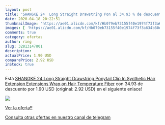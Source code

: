 ```yaml
---
layout: post
title: 'SHANGKE 24  Long Straight Drawstring Pon al 34.93 % de descuento'
date: 2020-04-18 20:22:51
thumbnailImage: 'https://ae01.alicdn.com/kf/Hb079eb73155f40e1974f73f3a634b30eB/SHANGKE-24-Long-Straight-Drawstring-Ponytail-Clip-In-Synthetic-Hair-Extension-Extensions-Wrap-on-Hair-Temperature.jpg_350x350._SL200_.jpg'
images: [ 'https://ae01.alicdn.com/kf/Hb079eb73155f40e1974f73f3a634b30eB/SHANGKE-24-Long-Straight-Drawstring-Ponytail-Clip-In-Synthetic-Hair-Extension-Extensions-Wrap-on-Hair-Temperature.jpg_350x350._SL200_.jpg' ]
comments: true
category: ofertas
author: ring
slug: 32813147801
description:
actualPrice: 1.90 USD
comparePrice: 2.92 USD
inStock: true
---
```


Está [SHANGKE 24  Long Straight Drawstring Ponytail Clip In Synthetic Hair Extension Extensions Wrap on Hair Temperature Fiber](https://www.amazon.com/dp/32813147801/?tag=redken08-20) con 34.93 de descuento por 1.90 USD (original: 2.92 USD) en el siguiente enlace!

[![](https://ae01.alicdn.com/kf/Hb079eb73155f40e1974f73f3a634b30eB/SHANGKE-24-Long-Straight-Drawstring-Ponytail-Clip-In-Synthetic-Hair-Extension-Extensions-Wrap-on-Hair-Temperature.jpg_350x350._SL200_.jpg)](https://www.amazon.com/dp/32813147801/?tag=redken08-20)

[Ver la oferta!!](https://www.amazon.com/dp/32813147801/?tag=redken08-20)

[Consulta otras ofertas en nuestro canal de telegram](https://t.me/s/ofertas25)
